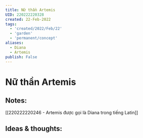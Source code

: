 ```yaml
---
title: Nữ thần Artemis
UID: 220222220328
created: 22-Feb-2022
tags:
  - 'created/2022/Feb/22'
  - 'garden'
  - 'permanent/concept'
aliases:
  - Diana
  - Artemis
publish: False
---
```

# Nữ thần Artemis

## Notes:
[[220222220246 - Artemis được gọi là Diana trong tiếng Latin]]


## Ideas & thoughts:


